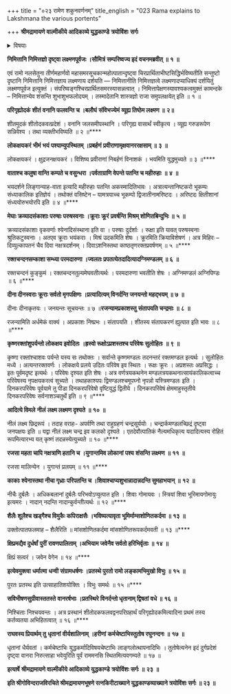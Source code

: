 +++
title = "०२३ रामेण शकुनवर्णनम्"
title_english = "023 Rama explains to Lakshmana the various portents"

+++
**श्रीमद्रामायणे वाल्मीकीये आदिकाव्ये युद्धकाण्डे** **त्रयोविंशः** **सर्गः**


<details><summary>विषयाः</summary>

तीर्णार्णवेनरामेण लक्ष्मणंप्रति घोरतरसमरसूचकोत्पातप्रदर्शन पूर्वकमुत्साहेन सेनयाविभीषण सुग्रीवादिभिस्सहलङ्कांप्रति प्रस्थानम् ॥ १ ॥

</details>


**निमित्तानि निमित्तज्ञो दृष्ट्वा लक्ष्मणपूर्वजः ।सौमित्रं** **सम्परिष्वज्य इदं** **वचनमब्रवीत् ॥** **१** **॥**

एवं रामो नलसेतुना तीर्णमहार्णवो महासमरसूचकान्महोत्पातान्दृष्ट्वा चिरप्रार्थिताभीष्टसिद्धिर्भविष्यतीति सन्तुष्टो दृष्टानि निमित्तानि निमित्तज्ञाय लक्ष्मणाय दर्शयति — निमित्तानीति निमित्तज्ञत्वे लक्ष्मणादप्याधिक्यं दर्शयितुं लक्ष्मणपूर्वज इत्युक्तं । संपरिष्वङ्गश्चिरप्रार्थितसमरस्यासन्नत्वात् । निमित्तापेक्षणस्यावश्यकत्वमुक्तं कामन्दके – निमित्तान्येव शंसन्ति शुभाशुभफलोदयम् । तस्मादेतानि शास्त्रज्ञो राजा समुपलक्षयेत् इति ॥ १ ॥

**परिगृह्योदकं** **शीतं** **वनानि फलवन्ति च ।बलौघं** **संविभज्येमं** **व्यूह्य तिष्ठेम लक्ष्मण ॥** **२॥**

शीतमुदकं शीतोदकवत्प्रदेशं । वनानि जलसमीपस्थानि । परिगृह्य वासार्थं स्वीकृत्य । व्यूह्य गरुडरूपेण सन्निवेश्य । तथा व्यक्तीभविष्यति ॥ २ ॥****

**लोकक्षयकरं** **भीमं** **भयं** **पश्याम्युपस्थितम् ।प्रबर्हणं** **प्रवीराणामृक्षवानररक्षसाम् ॥** **३** **॥**

लोकक्षयकरं । क्षुद्रजनक्षयकरं । विशिष्य प्रवीराणां निबर्हणं विनाशकं । भयमिति युद्धमुच्यते ॥ ३ ॥****

**वाताश्च कलुषा वान्ति कम्पते च वसुन्धरा ।पर्वताग्राणि वेपन्ते पतन्ति च महीरुहाः** **॥** **४** **॥**

भयदर्शने लिङ्गान्याह-वाता इत्यादि महीरुहाः पतन्ति अकस्मादितिभावः । अत्रात्यन्तानिष्टकरो भूकम्पः संध्याकालिक इतिज्ञेयं । तथोक्तं वसिष्टेन – यामत्रयाच्च भूकम्पो द्विजातीनामरिष्टदः । अरिष्टदः क्षितीशानां संध्ययोरुभयोरपि इति ॥ ४ ॥****

**मेघाः क्रव्यादसंकाशाः परुषाः परुषस्वनाः ।क्रूराः क्रूरं** **प्रवर्षन्ति मिश्रम् शोणितबिन्दुभिः ॥** **५** **॥**

क्रव्यादसंकाशाः वृकवर्णाः श्येनादिसंस्थाना इति वा । परुषाः दुर्दर्शाः । रूक्षा इति यावत् परुषस्वनाः श्रुतिकटुस्वनाः । अतएव क्रूराः भयंकराः । मिश्रं उदकमिति शेषः । क्रूरमिति क्रियाविशेषणं । अत्र मिहिरः – दिव्युल्कापतनं चैव दिवा नक्षत्रदर्शनम् । दिवाऽशनिस्तथा काष्ठतृणरक्तप्रवर्षणम् ॥ ५ ॥****

**रक्तचन्दनसम्काशा सम्ध्या परमदारुणा ।ज्वलतः प्रपतत्येतदादित्यादग्निमण्डलम् ॥** **६** **॥**

रक्तचन्दनं कुङ्कुमं । रक्तचन्दनतुल्यमेघवतीत्यर्थः । परमदारुणा भवतीति शेषः । अग्निमण्डलं अग्निपिण्डः ॥ ६ ॥****

**दीना दीनस्वराः क्रूराः सर्वतो मृगपक्षिणः ।प्रत्यादित्यम् विनर्दन्ति जनयन्तो महद्भयम् ॥** **७** **॥**

दीनाः दीनाकृतयः । जनयन्तः सूचयन्तः ॥ ७ ॥**रजन्यामप्रकाशस्तु** **संतापयति चन्द्रमाः** **॥** **८** **॥**

रजन्यामिति अर्धमेकं वाक्यं । अप्रकाशः निष्प्रभः । संतापयति । शीतस्य संतापकरणं ह्युत्पात इति भावः ॥ ८ ॥****

**कृष्णरक्तांशुपर्यन्तो लोकक्षय इवोदितः** **।ह्रस्वो रूक्षोऽप्रशस्तश्च परिवेषः सुलोहितः** **॥** **९** **॥**

कृष्णा रक्तांश्चाशवः पर्यन्ते यस्य सः तथोक्तः । सर्वान्ते कृष्णमण्डलः तदनन्तरं रक्तमण्डल इत्यर्थः । सुलोहितः मध्ये । अत्यन्तरक्तवर्णः । लोकक्षये प्रलये उदितः परिवेष इव स्थितः । रूक्षः क्रूरः । अप्रशस्तः अप्रसिद्धः । इतः पूर्वमदृष्ट इत्यर्थः । परिवेषः दृश्यत इति शेषः । अत्र वर्णत्रयकथनेन मण्डलत्रयकथनात्सायंकालिकत्वाच्च परिवेषस्य नृपक्षयकरत्वं सूच्यते । तथाहकाश्यपः द्विमण्डलश्चमूपघ्नो नृपन्नो यस्त्रिमण्डलः इति । दिनकरपरिवेषः पूर्वयामे तु पीडा दिनकरपरिवेषो वृष्टियुद्धं द्वितीये । दिनकरपरिवेषं क्षेममाहुस्तृतीये दिनकरपरिवेषः सर्वनाशञ्चतुर्थे इति ॥ ९ ॥****

**आदित्ये विमले** **नीलं** **लक्ष्म लक्ष्मण दृश्यते** **॥** **१०** **॥**

नीलं लक्ष्म छिद्ररूपं । तदाह वराहः- अपर्वणि तथा राहुग्रहणं चन्द्रसूर्ययोः । चन्द्रार्कमण्डलच्छिद्रं दृष्ट्वा जनपक्षयः इति ॥ यद्वा नीलं लक्ष्म चन्द्र इव कलको दृश्यते । एतदेवौत्पातिकं नैल्यमधिकृत्य यदादित्यस्य रोहितं रूपमित्यारभ्य यत् कृष्णं तदन्नस्येत्युच्यते ॥ १० ॥****

**रजसा महता चापि नक्षत्राणि हतानि च ।युगान्तमिव लोकानां** **पश्य** **शंसन्ति लक्ष्मण** **॥** **११** **॥**

रजसा मालिन्येन । युगान्तं प्रलयम् ॥ ११ ॥****

**काकाः श्येनास्तथा नीचा गृध्राः परिपतन्ति च ।शिवाश्चाप्यशुभान्नादान्नदन्ति सुमहाभयान्** **॥** **१२** **॥**

नीचैः दुर्बलैः । अधिकबलानां दुर्बलैः परिभवोऽप्युत्पात इति । शिवाः गोमायवः । स्त्रियां शिवा भूरिमायगोमायुः इत्यमरः । नादान् नदन्ति नादान्कुर्वन्तीत्यर्थः ॥ १२ ॥****

**शैलैः शूलैश्च खड्गैश्च विमुकैः कपिराक्षसैः ।भविष्यत्यावृता भूमिर्माम्सशोणितकर्दमा ॥** **१३** **॥**

उक्तोत्पातफलमाह – शैलैरिति ॥ मांसशोणितकर्दमा मांसशोणितरूपकर्दमवती ॥ १३ ॥****

**क्षिप्रमद्यैव दुर्धर्षां** **पुरीं** **रावणपालिताम् ।अभियाम जवेनैव सर्वतो हरिभिर्वृताः ॥** **१४** **॥**

क्षिप्रं सत्वरं । जवेन वेगेन ॥ १४ ॥****

**इत्येवमुक्त्वा** **धर्मात्मा** **धन्वी** **संग्रामधर्षणः ।प्रतस्थे पुरतो रामो लङ्कामभिमुखो विभुः ॥** **१५** **॥**

पुरतः प्रतस्थ इति उत्साहातिशयोक्तिः । विभुः समर्थः ॥ १५ ॥****

**सविभीषणसुग्रीवास्ततस्ते** **वानरर्षभाः ।प्रतस्थिरे विनर्दन्तो धृतानाम् द्विषतां** **वधे ॥** **१६** **॥**

निश्चिताः निश्चयवन्तः । अत्र प्रस्थानं शीतोदकफलवद्वनपरिग्रहार्थं परिगृह्योदकमित्यादिना प्रथमं तस्य कर्तव्यतया अभिहितत्वात् ॥ १६ ॥****

**राघवस्य प्रियार्थम् तु** **धृतानां** **वीर्यशालिनाम् ।हरीणां** **कर्मचेष्टाभिस्तुतोष रघुनन्दनः ॥** **१७** **॥**

धृतानां धैर्यवतां । कर्मचेष्टाभिः युद्धकर्मादिविषयचेष्टाभिः लाङ्गलोत्थापनादिभिः । तुतोषेत्यनेन इदं दुर्गप्रदेशं दृष्ट्वा वानरा निरुत्साहा भवेयुरिति पूर्वं राममनसि स्थितमित्यवगम्यते ॥ १७ ॥

**इत्यार्षे** **श्रीमद्रामायणे वाल्मीकीये आदिकाव्ये युद्धकाण्डे** **त्रयोविंशः** **सर्गः** **॥** **२३** **॥**

**इति श्रीगोविन्दराजविरचिते श्रीमद्रामायणभूषणे रत्नकिरीटाख्याने युद्धकाण्डव्याख्याने त्रयोविंशः सर्गः ॥ २३ ॥**
